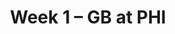---
layout: game
title: Week 1 – GB at PHI
season: 2010
game_id: 2010_01_GB_PHI
away_team: GB
home_team: PHI
---